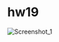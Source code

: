 # hw19

![Screenshot_1](https://user-images.githubusercontent.com/107684179/193006956-c0e4385c-6688-4681-ba74-0f26e90b8fdc.png)
